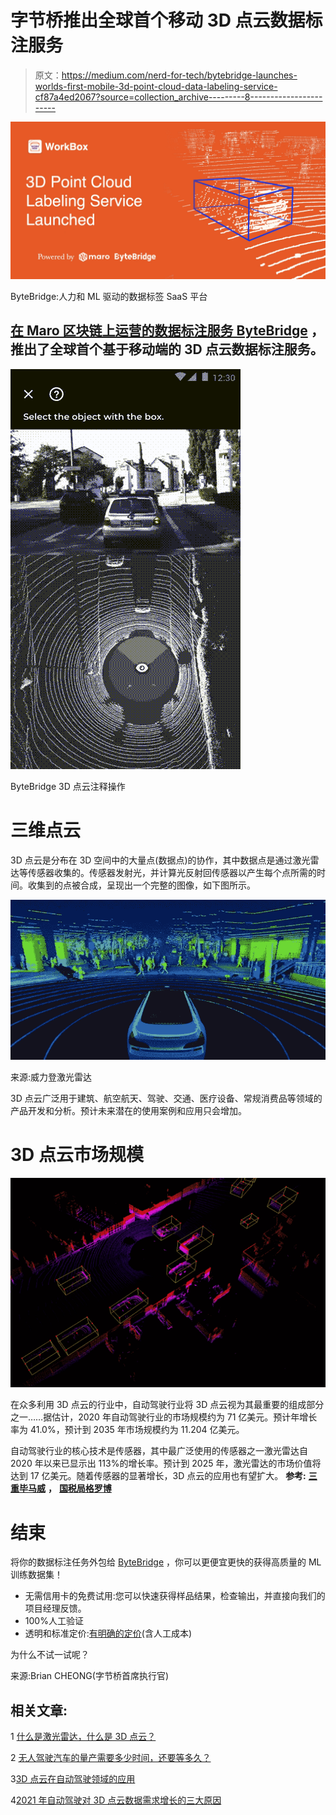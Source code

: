 # 字节桥推出全球首个移动 3D 点云数据标注服务

> 原文：<https://medium.com/nerd-for-tech/bytebridge-launches-worlds-first-mobile-3d-point-cloud-data-labeling-service-cf87a4ed2067?source=collection_archive---------8----------------------->

![](img/d9f3a8e0b775366c1c02ce13751b2900.png)

ByteBridge:人力和 ML 驱动的数据标签 SaaS 平台

## [在 Maro 区块链上运营的数据标注服务 ByteBridge](https://tinyurl.com/4x4xe2td) ，推出了全球首个基于移动端的 3D 点云数据标注服务。

![](img/6ce6693e710b9d87f6c5df203dca9cf6.png)

ByteBridge 3D 点云注释操作

# 三维点云

3D 点云是分布在 3D 空间中的大量点(数据点)的协作，其中数据点是通过激光雷达等传感器收集的。传感器发射光，并计算光反射回传感器以产生每个点所需的时间。收集到的点被合成，呈现出一个完整的图像，如下图所示。

![](img/de6c9d9b28b5417021daff9c6948c8f9.png)

来源:威力登激光雷达

3D 点云广泛用于建筑、航空航天、驾驶、交通、医疗设备、常规消费品等领域的产品开发和分析。预计未来潜在的使用案例和应用只会增加。

# 3D 点云市场规模

![](img/2dec3184d5e727fb5721dfe6b1c7ccef.png)

在众多利用 3D 点云的行业中，自动驾驶行业将 3D 点云视为其最重要的组成部分之一……据估计，2020 年自动驾驶行业的市场规模约为 71 亿美元。预计年增长率为 41.0%，预计到 2035 年市场规模约为 11.204 亿美元。

自动驾驶行业的核心技术是传感器，其中最广泛使用的传感器之一激光雷达自 2020 年以来已显示出 113%的增长率。预计到 2025 年，激光雷达的市场价值将达到 17 亿美元。随着传感器的显著增长，3D 点云的应用也有望扩大。 **参考:** [**三重毕马威**](https://assets.kpmg/content/dam/kpmg/kr/pdf/2020/kr-insight69-new-changes-in-autonomous-driving-20200211.pdf) **，** [**国税局格罗博**](https://www.irsglobal.com/bbs/rwdboard/14427)

# 结束

将你的数据标注任务外包给 [ByteBridge](https://tinyurl.com/4x4xe2td) ，你可以更便宜更快的获得高质量的 ML 训练数据集！

*   无需信用卡的免费试用:您可以快速获得样品结果，检查输出，并直接向我们的项目经理反馈。
*   100%人工验证
*   透明和标准定价:[有明确的定价](https://www.bytebridge.io/#/?module=price)(含人工成本)

为什么不试一试呢？

来源:Brian CHEONG(字节桥首席执行官)

## 相关文章:

1 [什么是激光雷达，什么是 3D 点云？](https://tinyurl.com/w3kav68k)

2 [无人驾驶汽车的量产需要多少时间，还要等多久？](https://tinyurl.com/2rvr7kk8)

3[3D 点云在自动驾驶领域的应用](https://tinyurl.com/yxfms9en)

4[2021 年自动驾驶对 3D 点云数据需求增长的三大原因](https://tinyurl.com/4t73drh8)